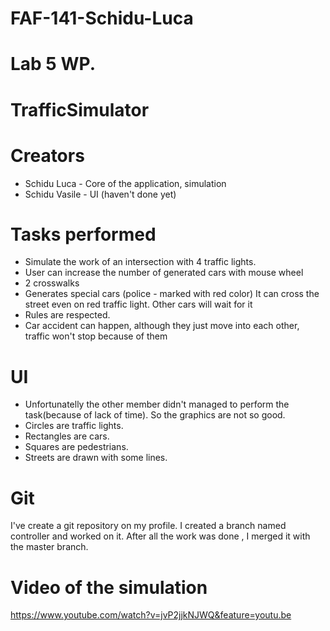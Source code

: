 # FAF-141-Schidu-Luca

# Lab 5 WP.

# TrafficSimulator

# Creators
* Schidu Luca - Core of the application, simulation
* Schidu Vasile - UI (haven't done yet)

# Tasks performed
* Simulate the work of an intersection with 4 traffic lights.
* User can increase the number of generated cars with mouse wheel
* 2 crosswalks
* Generates special cars (police - marked with red color) It can cross the street even on red traffic light. Other cars will wait for it
* Rules are respected.
* Car accident can happen, although they just move into each other, traffic won't stop because of them


# UI
* Unfortunatelly the other member didn't managed to perform the task(because of lack of time). So the graphics are not so good.
* Circles are traffic lights.
* Rectangles are cars.
* Squares are pedestrians.
* Streets are drawn with some lines.

# Git
I've create a git repository on my profile. I created a branch named controller and worked on it. After all the work was done , I merged it with the master branch. 


# Video of the simulation
https://www.youtube.com/watch?v=jvP2jjkNJWQ&feature=youtu.be
